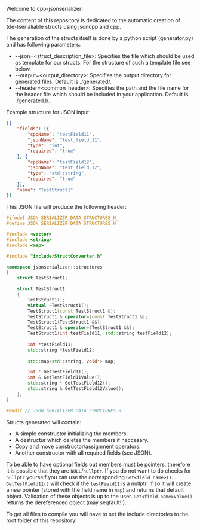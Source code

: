 Welcome to cpp-jsonserializer!

The content of this repository is dedicated to the automatic creation of (de-)serialiable structs using jsoncpp and cpp.

The generation of the structs itself is done by a python script (generator.py) and has following parameters:
- --json=\<struct_description_file\>: Specifies the file which should be used as template for our structs. For the structure of such a template file see below.
- --output=\<output_directory\>: Specifies the output directory for generated files. Default is ./generated/.
- --header=\<common_header\>: Specifies the path and the file name for the header file which should be included in your application. Default is ./generated.h.

Example structure for JSON input:
```json
[{
	"fields": [{
		"cppName": "testField11",
		"jsonName": "test_field_11",
		"type": "int",
		"required": "true"
	}, {
		"cppName": "testField12",
		"jsonName": "test_field_12",
		"type": "std::string",
		"required": "true"
	}],
	"name": "TestStruct1"
}]
```

This JSON file will produce the following header:
```c++
#ifndef JSON_SERIALIZER_DATA_STRUCTURES_H_
#define JSON_SERIALIZER_DATA_STRUCTURES_H_

#include <vector>
#include <string>
#include <map>

#include "include/StructConverter.h"

namespace jsonserializer::structures
{
    struct TestStruct1;

    struct TestStruct1
    {
        TestStruct1();
        virtual ~TestStruct1();
        TestStruct1(const TestStruct1 &);
        TestStruct1 & operator=(const TestStruct1 &);
        TestStruct1(TestStruct1 &&);
        TestStruct1 & operator=(TestStruct1 &&);
        TestStruct1(int testField11, std::string testField12);
    
        int *testField11;
        std::string *testField12;
    
        std::map<std::string, void*> map;

        int * GetTestField11();
        int & GetTestField11Value();
        std::string * GetTestField12();
        std::string & GetTestField12Value();
    };
}

#endif // JSON_SERIALIZER_DATA_STRUCTURES_H_
```

Structs generated will contain:
- A simple constructor initializing the members.
- A destructur which deletes the members if neccesary.
- Copy and move constructor/assignment operators.
- Another constructor with all required fields (see JSON).

To be able to have optional fields out members must be pointers, therefore it is possible that they are `NULL`/`nullptr`. 
If you do not want to do checks for `nullptr` yourself you can use the corresponding `Get<field_name>()`.
`GetTestField11()` will check if the `testField11` is a nullptr. If so it will create a new pointer (stored with the field name in `map`) and returns that default object. Validation of these objects is up to the user.
`Get<field_name>Value()` returns the dereferenced object (may segfault!!).

To get all files to compile you will have to set the include directories to the root folder of this repository!
